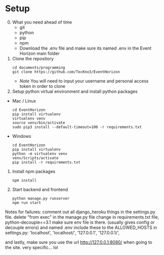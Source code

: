 # Setup
0. What you need ahead of time
    - git
    - python
    - pip
    - npm
    - Download the .env file and make sure its named .env in the Event Horizon main folder
1. Clone the repository
    ```shell script
    cd documents/programming
    git clone https://github.com/TecKno3/EventHorizon
    ```
    - *Note* You will need to input your username and personal access token in order to clone
1. Setup python virtual environment and install python packages
  - Mac / Linux
    ```shell script
    cd EventHorizon
    pip install virtualenv
    virtualenv venv
    source venv/bin/activate
    sudo pip3 install --default-timeout=100 -r requirements.txt
    ```
  - Windows
    ```shell script
    cd EventHorizon
    pip install virtualenv
    python -m virtualenv venv
    venv/Scripts/activate
    pip install -r requirements.txt
    ```
1. Install npm packages
    ```shell script
    npm install
    ```
1. Start backend and frontend
    ```shell script
    python manage.py runserver
    npm run start
    ```
Notes for failures:
comment out all django_heroku things in the settings.py file.
delete "from exec" in the manage.py file
change in requirements.txt file, python-decouple==3.1
make sure env file is there. (usually gives config or decouple errors) and named .env
include these to the ALLOWED_HOSTS in settings.py:
  'localhost',
  'localhost/',
  '127.0.0.1',
  '127.0.0.1/',

and lastly, make sure you use the url http://127.0.0.1:8080/ when going to the site.
very specific... lol

